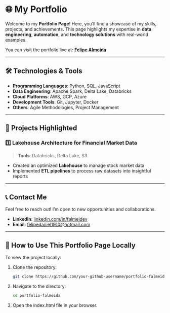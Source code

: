 # 🌐 My Portfolio

Welcome to my **Portfolio Page**! Here, you’ll find a showcase of my skills, projects, and achievements. This page highlights my expertise in **data engineering**, **automation**, and **technology solutions** with real-world examples.

You can visit the portfolio live at: [**Felipe Almeida**](https://falmeidev.github.io/portfolio-falmeida)

---

## 🛠️ Technologies & Tools 
- **Programming Languages**: Python, SQL, JavaScript  
- **Data Engineering**: Apache Spark, Delta Lake, Databricks  
- **Cloud Platforms**: AWS, GCP, Azure  
- **Development Tools**: Git, Jupyter, Docker  
- **Others**: Agile Methodologies, Project Management

---

## 📁 Projects Highlighted

### 1️⃣ **Lakehouse Architecture for Financial Market Data**  
> **Tools**: Databricks, Delta Lake, S3  
- Created an optimized **Lakehouse** to manage stock market data  
- Implemented **ETL pipelines** to process raw datasets into insightful reports  

---

## 📞 Contact Me

Feel free to reach out! I’m open to new opportunities and collaborations.  

- **LinkedIn**: [linkedin.com/in/falmeidev](https://linkedin.com/in/falmeidev)  
- **Email**: felipedaniel1910@hotmail.com

---

## 📑 How to Use This Portfolio Page Locally

To view the project locally:

1. Clone the repository:  
   ```bash
   git clone https://github.com/your-github-username/portfolio-falmeida.git

2. Navigate to the directory:
   ```bash
   cd portfolio-falmeida

3. Open the index.html file in your browser.



